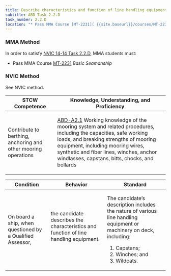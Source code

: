 ```yaml
---
title: Describe characteristics and function of line handling equipment
subtitle: ABD Task 2.2.D 
task_number: 2.2.D
location: "* Pass MMA Course [MT-2231]( {{site.baseurl}}/courses/MT-2231) *Basic Seamanship*" 
---
```



### MMA Method

In order to satisfy  [NVIC 14-14  Task  2.2.D]({{site.baseurl}}/assets/images/nvic-14-14.pdf), MMA students must:

* Pass MMA Course [MT-2231]( {{site.baseurl}}/courses/MT-2231) *Basic Seamanship*


### NVIC Method

<a onclick="togglevisibility('nvic_methods')" >See NVIC method.</a>

<div id='nvic_methods' class='hide'>

<table>
<thead>
<tr>
<th class='forty'> STCW Competence </th>
<th class='sixty'> Knowledge, Understanding, and Proficiency </th>
</tr>
</thead>




<tbody>
<tr><td markdown='1'>

Contribute to berthing, anchoring and other mooring operations

</td><td markdown='1'>

[ABD-A2.1](../../tables/25.html#ABD-A2.1) Working knowledge of the mooring system and related procedures, including the capacities, safe working loads, and breaking strengths of mooring equipment, including mooring wires, synthetic and fiber lines, winches, anchor windlasses, capstans, bitts, chocks, and bollards

</td></tr>


</tbody>
</table>


<table>
<thead>
<tr><th class='twenty'>  Condition </th><th class='twenty'> Behavior </th><th  class='sixty'>Standard </th></tr>
</thead>
<tbody >



<tr><td markdown='1'>

On board a ship, when questioned by a Qualified Assessor,

</td><td markdown='1'>

the candidate describes the characteristics and function of line handling equipment.

<br>

<div class="tooltip">
<span class="tooltiptext">
</span>
</div>


</td><td markdown='1'>

The candidate’s description includes the nature of various line handling equipment or machinery on deck, including:

1. Capstans;
2. Winches; and
3. Wildcats. 

</td></tr>
</tbody>
</table>
</div>
